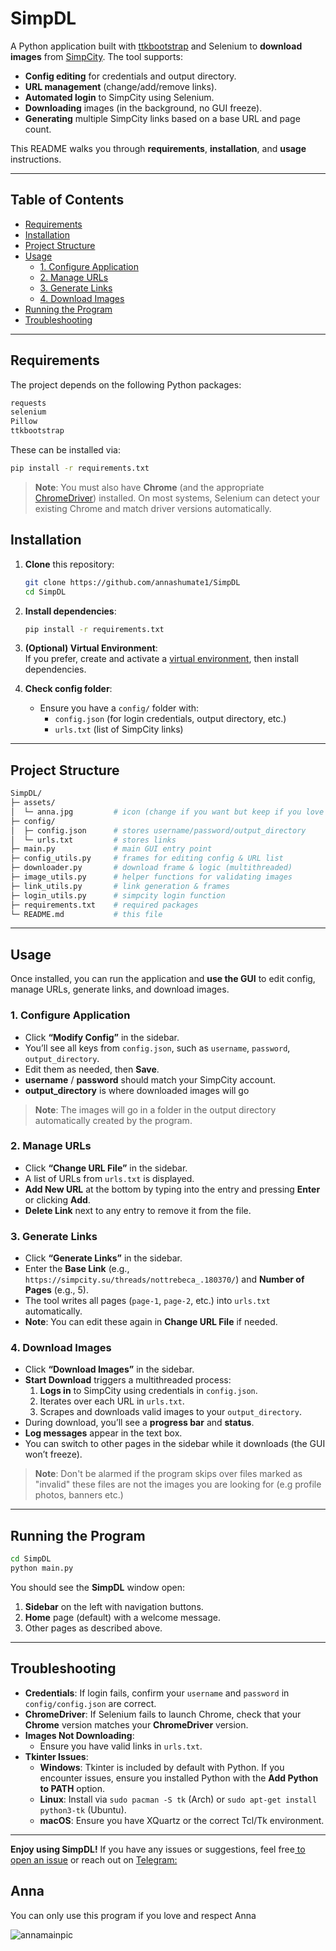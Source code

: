 # SimpDL

A Python application built with [ttkbootstrap](https://pypi.org/project/ttkbootstrap) and Selenium to **download images** from [SimpCity](https://simpcity.su). The tool supports:

- **Config editing** for credentials and output directory.
- **URL management** (change/add/remove links).
- **Automated login** to SimpCity using Selenium.
- **Downloading** images (in the background, no GUI freeze).
- **Generating** multiple SimpCity links based on a base URL and page count.

This README walks you through **requirements**, **installation**, and **usage** instructions.

---

## Table of Contents

- [Requirements](#requirements)
- [Installation](#installation)
- [Project Structure](#project-structure)
- [Usage](#usage)
  - [1. Configure Application](#1-configure-application)
  - [2. Manage URLs](#2-manage-urls)
  - [3. Generate Links](#3-generate-links)
  - [4. Download Images](#4-download-images)
- [Running the Program](#running-the-program)
- [Troubleshooting](#troubleshooting)

---

## Requirements

The project depends on the following Python packages:

```txt
requests
selenium
Pillow
ttkbootstrap
```

These can be installed via:

```bash
pip install -r requirements.txt
```

> **Note**: You must also have **Chrome** (and the appropriate [ChromeDriver](https://chromedriver.chromium.org/downloads)) installed. On most systems, Selenium can detect your existing Chrome and match driver versions automatically.



## Installation

1. **Clone** this repository:

   ```bash
   git clone https://github.com/annashumate1/SimpDL
   cd SimpDL
   ```

2. **Install dependencies**:

   ```bash
   pip install -r requirements.txt
   ```

3. **(Optional) Virtual Environment**:\
   If you prefer, create and activate a [virtual environment](https://docs.python.org/3/tutorial/venv.html), then install dependencies.

4. **Check config folder**:

   - Ensure you have a `config/` folder with:
     - `config.json` (for login credentials, output directory, etc.)
     - `urls.txt` (list of SimpCity links)

---

## Project Structure

```bash
SimpDL/
├─ assets/
│  └─ anna.jpg         # icon (change if you want but keep if you love Anna :) )
├─ config/
│  ├─ config.json      # stores username/password/output_directory
│  └─ urls.txt         # stores links
├─ main.py             # main GUI entry point
├─ config_utils.py     # frames for editing config & URL list
├─ downloader.py       # download frame & logic (multithreaded)
├─ image_utils.py      # helper functions for validating images
├─ link_utils.py       # link generation & frames
├─ login_utils.py      # simpcity login function
├─ requirements.txt    # required packages
└─ README.md           # this file
```

---

## Usage

Once installed, you can run the application and **use the GUI** to edit config, manage URLs, generate links, and download images.

### 1. Configure Application

- Click **“Modify Config”** in the sidebar.
- You’ll see all keys from `config.json`, such as `username`, `password`, `output_directory`.
- Edit them as needed, then **Save**.
- **username** / **password** should match your SimpCity account.
- **output\_directory** is where downloaded images will go
> **Note**: The images will go in a folder in the output directory automatically created by the program.

### 2. Manage URLs

- Click **“Change URL File”** in the sidebar.
- A list of URLs from `urls.txt` is displayed.
- **Add New URL** at the bottom by typing into the entry and pressing **Enter** or clicking **Add**.
- **Delete Link** next to any entry to remove it from the file.

### 3. Generate Links

- Click **“Generate Links”** in the sidebar.
- Enter the **Base Link** (e.g., `https://simpcity.su/threads/nottrebeca_.180370/`) and **Number of Pages** (e.g., 5).
- The tool writes all pages (`page-1`, `page-2`, etc.) into `urls.txt` automatically.
- **Note**: You can edit these again in **Change URL File** if needed.

### 4. Download Images

- Click **“Download Images”** in the sidebar.
- **Start Download** triggers a multithreaded process:
  1. **Logs in** to SimpCity using credentials in `config.json`.
  2. Iterates over each URL in `urls.txt`.
  3. Scrapes and downloads valid images to your `output_directory`.
- During download, you’ll see a **progress bar** and **status**.
- **Log messages** appear in the text box.
- You can switch to other pages in the sidebar while it downloads (the GUI won’t freeze).
> **Note**: Don't be alarmed if the program skips over files marked as "invalid" these files are not the images you are looking for (e.g profile photos, banners etc.) 

---

## Running the Program

```bash
cd SimpDL
python main.py
```

You should see the **SimpDL** window open:

1. **Sidebar** on the left with navigation buttons.
2. **Home** page (default) with a welcome message.
3. Other pages as described above.

---

## Troubleshooting

- **Credentials**: If login fails, confirm your `username` and `password` in `config/config.json` are correct.
- **ChromeDriver**: If Selenium fails to launch Chrome, check that your **Chrome** version matches your **ChromeDriver** version.
- **Images Not Downloading**:
  - Ensure you have valid links in `urls.txt`.
- **Tkinter Issues**:
  - **Windows**: Tkinter is included by default with Python. If you encounter issues, ensure you installed Python with the **Add Python to PATH** option.
  - **Linux**: Install via `sudo pacman -S tk` (Arch) or `sudo apt-get install python3-tk` (Ubuntu).
  - **macOS**: Ensure you have XQuartz or the correct Tcl/Tk environment.

---


**Enjoy using SimpDL!** If you have any issues or suggestions, feel free[ to ](https://github.com/annashumate1/SimpDL/issues)[open an issue](https://github.com/annashumate1/SimpDL/issues) or reach out on [Telegram:](https://t.me/annashumatelover)

## Anna
You can only use this program if you love and respect Anna 


![annamainpic](https://github.com/user-attachments/assets/e66ffc59-f920-4a9d-b4cb-d18a11482e3e)
